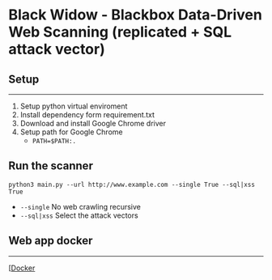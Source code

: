 # Black Widow - Blackbox Data-Driven Web Scanning (replicated + SQL attack vector)

## Setup 
---
1. Setup python virtual enviroment
2. Install dependency form requirement.txt
3. Download and install Google Chrome driver 
4. Setup path for Google Chrome
    - `PATH=$PATH:.`

## Run the scanner

`python3 main.py --url http://www.example.com --single True --sql|xss True`

- `--single` No web crawling recursive
- `--sql|xss` Select the attack vectors

## Web app docker 
---
[[Docker](https://gitlab.com/kostasdrk/rescanApps/-/tree/main)